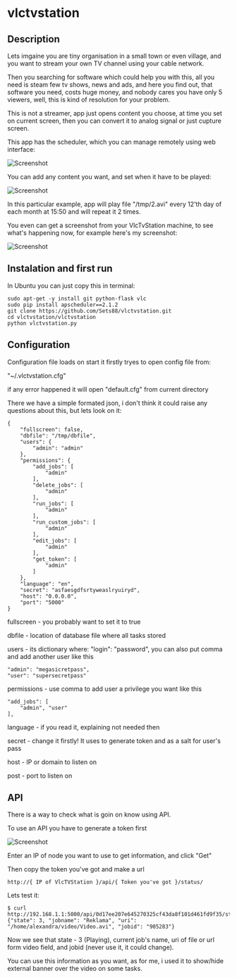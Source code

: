 vlctvstation
============

## Description

Lets imgaine you are tiny organisation in a small town or even village, and you want to stream your own TV channel using your cable network.

Then you searching for software which could help you with this, all you need is steam few tv shows, news and ads, and here you find out,
that software you need, costs huge money, and nobody cares you have only 5 viewers, well, this is kind of resolution for your problem.

This is not a streamer, app just opens content you choose, at time you set on current screen, then you can convert it to analog signal or just cupture screen.

This app has the scheduler, which you can manage remotely using web interface:

![Screenshot](http://sets88.com/static/media/uploads/images/vlctvstation/vlctvstation.png)


You can add any content you want, and set when it have to be played:

![Screenshot](http://sets88.com/static/media/uploads/images/vlctvstation/vlctvstation2.png)


In this particular example, app will play file "/tmp/2.avi" every 12'th day of each month at 15:50 and will repeat it 2 times.


You even can get a screenshot from your VlcTvStation machine, to see what's happening now, for example here's my screenshot:

![Screenshot](http://sets88.com/static/media/uploads/images/vlctvstation/vlctvstation4.png)


## Instalation and first run

In Ubuntu you can just copy this in terminal:

    sudo apt-get -y install git python-flask vlc
    sudo pip install apscheduler==2.1.2
    git clone https://github.com/Sets88/vlctvstation.git
    cd vlctvstation/vlctvstation
    python vlctvstation.py

## Configuration

Configuration file loads on start it firstly tryes to open config file from:

"~/.vlctvstation.cfg"

if any error happened it will open "default.cfg" from current directory

There we have a simple formated json, i don't think it could raise any questions about this, but lets look on it:

    {
        "fullscreen": false, 
        "dbfile": "/tmp/dbfile", 
        "users": {
            "admin": "admin"
        }, 
        "permissions": {
            "add_jobs": [
                "admin"
            ], 
            "delete_jobs": [
                "admin" 
            ], 
            "run_jobs": [
                "admin"
            ], 
            "run_custom_jobs": [
                "admin"
            ], 
            "edit_jobs": [
                "admin"
            ], 
            "get_token": [
                "admin"
            ]
        }, 
        "language": "en", 
        "secret": "asfaesgdfsrtyweaslryuiryd", 
        "host": "0.0.0.0", 
        "port": "5000"
    }


fullscreen - you probably want to set it to true

dbfile - location of database file where all tasks stored

users - its dictionary where: "login": "password", you can also put comma and add another user like this

    "admin": "megasicretpass",
    "user": "supersecretpass"

permissions - use comma to add user a privilege you want like this

    "add_jobs": [
        "admin", "user"
    ],


language - if you read it, explaining not needed then

secret - change it firstly! It uses to generate token and as a salt for user's pass

host - IP or domain to listen on

post - port to listen on

## API

There is a way to check what is goin on know using API.

To use an API you have to generate a token first

![Screenshot](http://sets88.com/static/media/uploads/images/vlctvstation/vlctvstation3.png)


Enter an IP of node you want to use to get information, and click "Get"

Then copy the token you've got and make a url

    http://{ IP of VlcTVStation }/api/{ Token you've got }/status/


Lets test it:

    $ curl http://192.168.1.1:5000/api/0d17ee207e645270325cf43da8f101d461fd9f35/status/
    {"state": 3, "jobname": "Reklama", "uri": "/home/alexandra/video/Video.avi", "jobid": "905283"}

Now we see that state - 3 (Playing), current job's name, uri of file or url form video field, and jobid (never use it, it could change).

You can use this information as you want, as for me, i used it to show/hide external banner over the video on some tasks.

